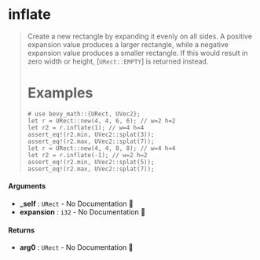 # inflate

>  Create a new rectangle by expanding it evenly on all sides.
>  A positive expansion value produces a larger rectangle,
>  while a negative expansion value produces a smaller rectangle.
>  If this would result in zero width or height, [`URect::EMPTY`] is returned instead.
>  # Examples
>  ```
>  # use bevy_math::{URect, UVec2};
>  let r = URect::new(4, 4, 6, 6); // w=2 h=2
>  let r2 = r.inflate(1); // w=4 h=4
>  assert_eq!(r2.min, UVec2::splat(3));
>  assert_eq!(r2.max, UVec2::splat(7));
>  let r = URect::new(4, 4, 8, 8); // w=4 h=4
>  let r2 = r.inflate(-1); // w=2 h=2
>  assert_eq!(r2.min, UVec2::splat(5));
>  assert_eq!(r2.max, UVec2::splat(7));
>  ```

#### Arguments

- **\_self** : `URect` \- No Documentation 🚧
- **expansion** : `i32` \- No Documentation 🚧

#### Returns

- **arg0** : `URect` \- No Documentation 🚧